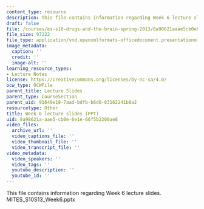 ```yaml
---
content_type: resource
description: This file contains information regarding Week 6 lecture slides.
draft: false
file: /courses/es-s10-drugs-and-the-brain-spring-2013/8a98621aaae5cb0e6e1e66f5b2200ae8_MITES_S10S13_Week6.pptx
file_size: 97222
file_type: application/vnd.openxmlformats-officedocument.presentationml.presentation
image_metadata:
  caption: ''
  credit: ''
  image-alt: ''
learning_resource_types:
- Lecture Notes
license: https://creativecommons.org/licenses/by-nc-sa/4.0/
ocw_type: OCWFile
parent_title: Lecture Slides
parent_type: CourseSection
parent_uid: 91649e19-7aad-bdfb-b6d0-83162241b8a2
resourcetype: Other
title: Week 6 lecture slides (PPT)
uid: 8a98621a-aae5-cb0e-6e1e-66f5b2200ae8
video_files:
  archive_url: ''
  video_captions_file: ''
  video_thumbnail_file: ''
  video_transcript_file: ''
video_metadata:
  video_speakers: ''
  video_tags: ''
  youtube_description: ''
  youtube_id: ''
---
```

This file contains information regarding Week 6 lecture slides. MITES\_S10S13\_Week6.pptx